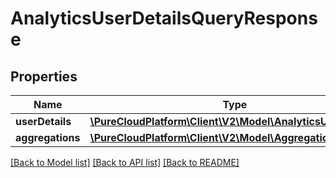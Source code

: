 # AnalyticsUserDetailsQueryResponse

## Properties
Name | Type | Description | Notes
------------ | ------------- | ------------- | -------------
**userDetails** | [**\PureCloudPlatform\Client\V2\Model\AnalyticsUserDetail[]**](AnalyticsUserDetail.md) |  | [optional] 
**aggregations** | [**\PureCloudPlatform\Client\V2\Model\AggregationResult[]**](AggregationResult.md) |  | [optional] 

[[Back to Model list]](../README.md#documentation-for-models) [[Back to API list]](../README.md#documentation-for-api-endpoints) [[Back to README]](../README.md)


